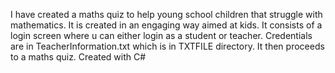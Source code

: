 I have created a maths quiz to help young school children that struggle with mathematics. It is created in an engaging way aimed at kids. It consists of a login screen where u can either login as a student or teacher. Credentials are in TeacherInformation.txt which is in TXTFILE directory. It then proceeds to a maths quiz. Created with C#

